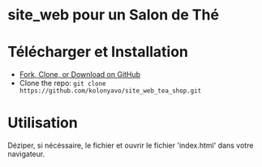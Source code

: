 # site_web pour un Salon de Thé

# Télécharger et Installation
* [Fork, Clone, or Download on GitHub](https://github.com/StartBootstrap/startbootstrap-sb-admin)
* Clone the repo: `git clone https://github.com/kolonyavo/site_web_tea_shop.git`

# Utilisation
Déziper, si nécéssaire, le fichier et ouvrir le fichier 'index.html' dans votre navigateur.
